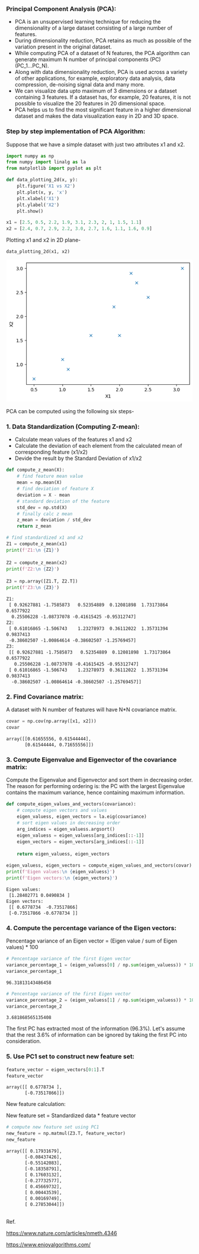 <h3>Principal Component Analysis (PCA):</h3>

* PCA is an unsupervised learning technique for reducing the dimensionality of a large dataset consisting of a large number of features.
* During dimensionality reduction, PCA retains as much as possible of the variation present in the original dataset.
* While computing PCA of a dataset of N features, the PCA algorithm can generate maximum N number of principal components (PC) (PC_1...PC_N).
* Along with data dimensionality reduction, PCA is used across a variety of other applications, for example, exploratory data analysis, data compression, de-noising signal data and many more.
* We can visualize data upto maximum of 3 dimensions or a dataset containing 3 features. If a dataset has, for example, 20 features, it is not possible to visualize the 20 features in 20 dimensional space.
* PCA helps us to find the most significant feature in a higher dimensional dataset and makes the data visualization easy in 2D and 3D space.

<h3>Step by step implementation of PCA Algorithm:</h3>

Suppose that we have a simple dataset with just two attributes x1 and x2.


```python
import numpy as np
from numpy import linalg as la
from matplotlib import pyplot as plt
```


```python
def data_plotting_2d(x, y):
    plt.figure('X1 vs X2')
    plt.plot(x, y, 'x')
    plt.xlabel('X1')
    plt.ylabel('X2')
    plt.show()
```


```python
x1 = [2.5, 0.5, 2.2, 1.9, 3.1, 2.3, 2, 1, 1.5, 1.1]
x2 = [2.4, 0.7, 2.9, 2.2, 3.0, 2.7, 1.6, 1.1, 1.6, 0.9]
```

Plotting x1 and x2 in 2D plane-


```python
data_plotting_2d(x1, x2)
```


    
![png](output_7_0.png)
    


PCA can be computed using the following six steps-

<h3>1. Data Standardization (Computing Z-mean):</h3>

* Calculate mean values of the features x1 and x2
* Calculate the deviation of each element from the calculated mean of corresponding feature (x1/x2)
* Devide the result by the Standard Deviation of x1/x2


```python
def compute_z_mean(X):
    # find feature mean value
    mean = np.mean(X)
    # find deviation of feature X
    deviation = X - mean
    # standard deviation of the feature
    std_dev = np.std(X)
    # finally calc z mean
    z_mean = deviation / std_dev
    return z_mean
```


```python
# find standardized x1 and x2
Z1 = compute_z_mean(x1)
print(f'Z1:\n {Z1}')

Z2 = compute_z_mean(x2)
print(f'Z2:\n {Z2}')

Z3 = np.array([Z1.T, Z2.T])
print(f'Z3:\n {Z3}')
```

    Z1:
     [ 0.92627881 -1.7585873   0.52354889  0.12081898  1.73173864  0.6577922
      0.25506228 -1.08737078 -0.41615425 -0.95312747]
    Z2:
     [ 0.61016865 -1.506743    1.23278973  0.36112022  1.35731394  0.9837413
     -0.38602507 -1.00864614 -0.38602507 -1.25769457]
    Z3:
     [[ 0.92627881 -1.7585873   0.52354889  0.12081898  1.73173864  0.6577922
       0.25506228 -1.08737078 -0.41615425 -0.95312747]
     [ 0.61016865 -1.506743    1.23278973  0.36112022  1.35731394  0.9837413
      -0.38602507 -1.00864614 -0.38602507 -1.25769457]]


<h3>2. Find Covariance matrix:</h3>

A dataset with N number of features will have N*N covariance matrix.


```python
covar = np.cov(np.array([x1, x2]))
covar
```




    array([[0.61655556, 0.61544444],
           [0.61544444, 0.71655556]])



<h3>3. Compute Eigenvalue and Eigenvector of the covariance matrix:</h3>

Compute the Eigenvalue and Eigenvector and sort them in decreasing order. The reason for performing ordering is: the PC with the largest Eigenvalue contains the maximum variance, hence containing maximum information.


```python
def compute_eigen_values_and_vectors(covariance):
    # compute eigen vectors and values
    eigen_valuess, eigen_vectors = la.eig(covariance)
    # sort eigen values in decreasing order
    arg_indices = eigen_valuess.argsort()
    eigen_valuess = eigen_valuess[arg_indices[::-1]]
    eigen_vectors = eigen_vectors[arg_indices[::-1]]
    
    return eigen_valuess, eigen_vectors
```


```python
eigen_valuess, eigen_vectors = compute_eigen_values_and_vectors(covar)
print(f'Eigen values:\n {eigen_valuess}')
print(f'Eigen vectors:\n {eigen_vectors}')
```

    Eigen values:
     [1.28402771 0.0490834 ]
    Eigen vectors:
     [[ 0.6778734  -0.73517866]
     [-0.73517866 -0.6778734 ]]


<h3>4. Compute the percentage variance of the Eigen vectors:</h3>

Pencentage variance of an Eigen vector = (Eigen value / sum of Eigen values) * 100


```python
# Pencentage variance of the first Eigen vector
variance_percentage_1 = (eigen_valuess[0] / np.sum(eigen_valuess)) * 100
variance_percentage_1
```




    96.31813143486458




```python
# Pencentage variance of the first Eigen vector
variance_percentage_2 = (eigen_valuess[1] / np.sum(eigen_valuess)) * 100
variance_percentage_2
```




    3.681868565135408



The first PC has extracted most of the information (96.3%). Let's assume that the rest 3.6% of information can be ignored by taking the first PC into consideration.

<h3>5. Use PC1 set to construct new feature set:</h3>


```python
feature_vector = eigen_vectors[0:1].T
feature_vector
```




    array([[ 0.6778734 ],
           [-0.73517866]])



New feature calculation:

New feature set = Standardized data * feature vector


```python
# compute new feature set using PC1
new_feature = np.matmul(Z3.T, feature_vector)
new_feature
```




    array([[ 0.17931679],
           [-0.08437426],
           [-0.55142083],
           [-0.18358791],
           [ 0.17603132],
           [-0.27732577],
           [ 0.45669732],
           [ 0.00443539],
           [ 0.00169749],
           [ 0.27853044]])



<br>
Ref.

https://www.nature.com/articles/nmeth.4346

https://www.enjoyalgorithms.com/

